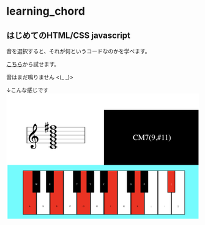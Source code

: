 # learning_chord
## はじめてのHTML/CSS javascript
音を選択すると、それが何というコードなのかを学べます。

[こちら](git@github.com:ondatk68/learning_chord.git)から試せます。

音はまだ鳴りません <(_ _)>

↓こんな感じです
![](img/ex.png)